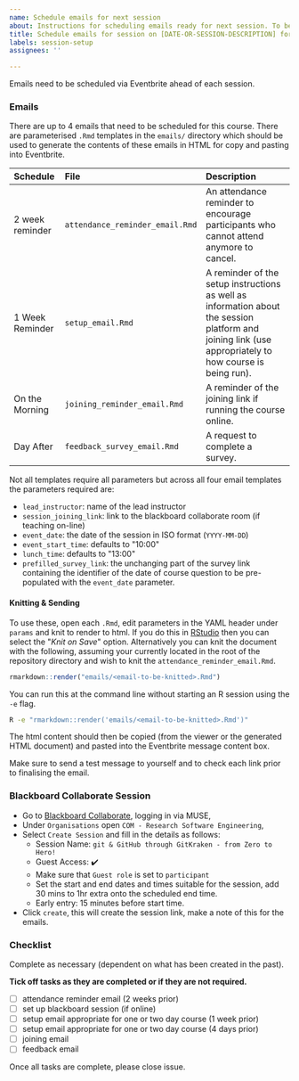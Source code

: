 ```yaml
---
name: Schedule emails for next session
about: Instructions for scheduling emails ready for next session. To be completed by lead instructor
title: Schedule emails for session on [DATE-OR-SESSION-DESCRIPTION] for [INSTRUCTOR-NAME]
labels: session-setup
assignees: ''

---
```


Emails need to be scheduled via Eventbrite ahead of each session.


### Emails

There are up to 4 emails that need to be scheduled for this course. There are parameterised `.Rmd` templates in the
`emails/` directory which should be used to generate the contents of these emails in HTML for copy and pasting into
Eventbrite.


| Schedule        | File                            | Description                                                                                                                                             |
|:----------------|:--------------------------------|:--------------------------------------------------------------------------------------------------------------------------------------------------------|
| 2 week reminder | `attendance_reminder_email.Rmd` | An attendance reminder to encourage participants who cannot attend anymore to cancel.                                                                   |
| 1 Week Reminder | `setup_email.Rmd`               | A reminder of the setup instructions as well as information about the session platform and joining link (use appropriately to how course is being run). |
| On the Morning  | `joining_reminder_email.Rmd`    | A reminder of the joining link if running the course online.                                                                                            |
| Day After       | `feedback_survey_email.Rmd`     | A request to complete a survey.                                                                                                                         |

Not all templates require all parameters but across all four email templates the parameters required are:

- `lead_instructor`: name of the lead instructor
- `session_joining_link`: link to the blackboard collaborate room (if teaching on-line)
- `event_date`: the date of the session in ISO format (`YYYY-MM-DD`)
- `event_start_time`: defaults to "10:00"
- `lunch_time`: defaults to "13:00"
- `prefilled_survey_link`: the unchanging part of the survey link containing the identifier of the date of course question to be pre-populated with the `event_date` parameter.

#### Knitting & Sending

To use these, open each `.Rmd`, edit parameters in the YAML header under `params` and knit to render to html. If you do this in
[RStudio](https://rstrudio.com) then you can select the "_Knit on Save_" option. Alternatively you can knit the document
with the following, assuming your currently located in the root of the repository directory and wish to knit the `attendance_reminder_email.Rmd`.

``` R
rmarkdown::render("emails/<email-to-be-knitted>.Rmd")
```

You can run this at the command line without starting an R session using the `-e` flag.

``` bash
R -e "rmarkdown::render('emails/<email-to-be-knitted>.Rmd')"
```

The html content should then be copied (from the viewer or the generated HTML document) and pasted into the Eventbrite
message content box.

Make sure to send a test message to yourself and to check each link prior to finalising the email.


### Blackboard Collaborate Session
- Go to [Blackboard Collaborate](https://vle.shef.ac.uk), logging in via MUSE,
- Under `Organisations` open `COM - Research Software Engineering`,
- Select `Create Session` and fill in the details as follows:
  - Session Name: `git & GitHub through GitKraken - from Zero to Hero!`
  - Guest Access: :heavy_check_mark:
  - Make sure that `Guest role` is set to `participant`
  - Set the start and end dates and times suitable for the session, add 30 mins to 1hr extra onto the scheduled end time.
  - Early entry: 15 minutes before start time.
- Click `create`, this will create the session link, make a note of this for the emails.


### Checklist
Complete as necessary (dependent on what has been created in the past).

**Tick off tasks as they are completed or if they are not required.**
- [ ] attendance reminder email (2 weeks prior)
- [ ] set up blackboard session (if online)
- [ ] setup email appropriate for one or two day course (1 week prior)
- [ ] setup email appropriate for one or two day course (4 days prior)
- [ ] joining email
- [ ] feedback email

Once all tasks are complete, please close issue.
